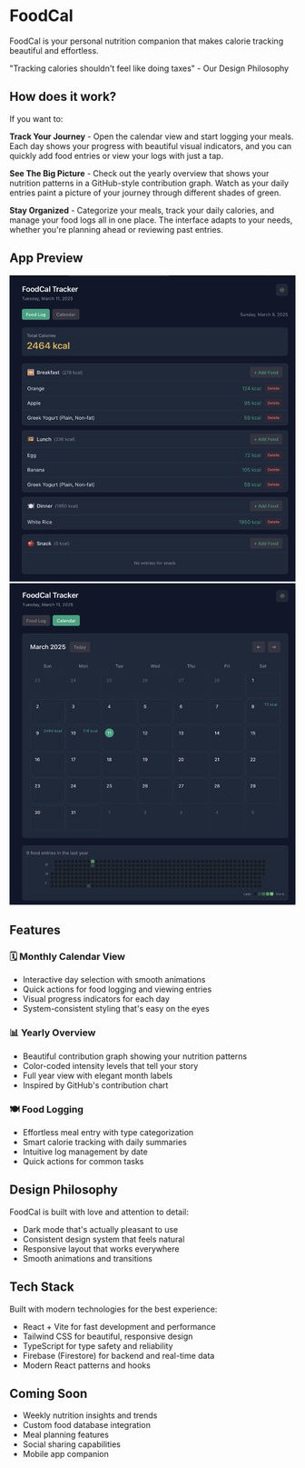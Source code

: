 # FoodCal

FoodCal is your personal nutrition companion that makes calorie tracking beautiful and effortless.

"Tracking calories shouldn't feel like doing taxes" - Our Design Philosophy

## How does it work?

If you want to:

**Track Your Journey** - Open the calendar view and start logging your meals. Each day shows your progress with beautiful visual indicators, and you can quickly add food entries or view your logs with just a tap.

**See The Big Picture** - Check out the yearly overview that shows your nutrition patterns in a GitHub-style contribution graph. Watch as your daily entries paint a picture of your journey through different shades of green.

**Stay Organized** - Categorize your meals, track your daily calories, and manage your food logs all in one place. The interface adapts to your needs, whether you're planning ahead or reviewing past entries.

## App Preview

<div align="center">
  <img src="screenshots/food_log.png" alt="Food Log" width="800"/>
  <br />  
  <img src="screenshots/calendar_view.png" alt="Calendar View" width="800"/>
</div>

## Features

### 🗓️ Monthly Calendar View

-   Interactive day selection with smooth animations
-   Quick actions for food logging and viewing entries
-   Visual progress indicators for each day
-   System-consistent styling that's easy on the eyes

### 📊 Yearly Overview

-   Beautiful contribution graph showing your nutrition patterns
-   Color-coded intensity levels that tell your story
-   Full year view with elegant month labels
-   Inspired by GitHub's contribution chart

### 🍽️ Food Logging

-   Effortless meal entry with type categorization
-   Smart calorie tracking with daily summaries
-   Intuitive log management by date
-   Quick actions for common tasks

## Design Philosophy

FoodCal is built with love and attention to detail:

-   Dark mode that's actually pleasant to use
-   Consistent design system that feels natural
-   Responsive layout that works everywhere
-   Smooth animations and transitions

## Tech Stack

Built with modern technologies for the best experience:

-   React + Vite for fast development and performance
-   Tailwind CSS for beautiful, responsive design
-   TypeScript for type safety and reliability
-   Firebase (Firestore) for backend and real-time data
-   Modern React patterns and hooks

## Coming Soon

-   Weekly nutrition insights and trends
-   Custom food database integration
-   Meal planning features
-   Social sharing capabilities
-   Mobile app companion

